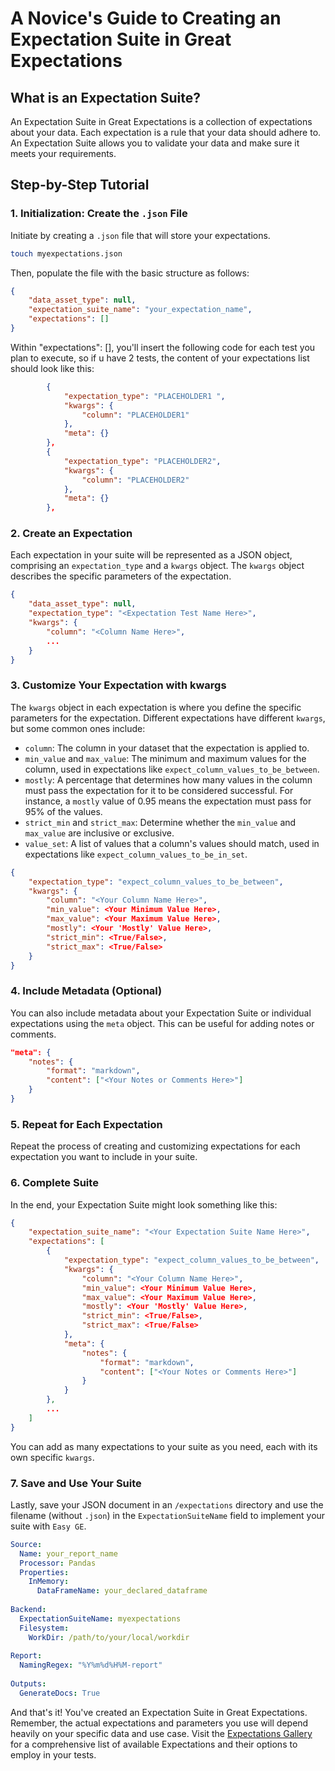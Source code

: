 # A Novice's Guide to Creating an Expectation Suite in Great Expectations

## What is an Expectation Suite?

An Expectation Suite in Great Expectations is a collection of expectations about your data. Each expectation is a rule that your data should adhere to. An Expectation Suite allows you to validate your data and make sure it meets your requirements.

## Step-by-Step Tutorial

### 1\. Initialization: Create the `.json` File

Initiate by creating a `.json` file that will store your expectations.

```bash
touch myexpectations.json
```

Then, populate the file with the basic structure as follows:

```json
{
    "data_asset_type": null, 
    "expectation_suite_name": "your_expectation_name",
    "expectations": []
}
```

Within "expectations": [], you'll insert the following code for each test you plan to execute, so if u have 2 tests, the content of your expectations list should look like this:

```json
        {
            "expectation_type": "PLACEHOLDER1 ",
            "kwargs": {
                "column": "PLACEHOLDER1"
            },
            "meta": {}
        },
        {
            "expectation_type": "PLACEHOLDER2",
            "kwargs": {
                "column": "PLACEHOLDER2"
            },
            "meta": {}
        },
```



### 2. Create an Expectation

Each expectation in your suite will be represented as a JSON object, comprising an `expectation_type` and a `kwargs` object. The `kwargs` object describes the specific parameters of the expectation.

```json
{
    "data_asset_type": null,
    "expectation_type": "<Expectation Test Name Here>",
    "kwargs": {
        "column": "<Column Name Here>",
        ...
    }
}
```

### 3. Customize Your Expectation with kwargs

The `kwargs` object in each expectation is where you define the specific parameters for the expectation. Different expectations have different `kwargs`, but some common ones include:

- `column`: The column in your dataset that the expectation is applied to.
- `min_value` and `max_value`: The minimum and maximum values for the column, used in expectations like `expect_column_values_to_be_between`.
- `mostly`: A percentage that determines how many values in the column must pass the expectation for it to be considered successful. For instance, a `mostly` value of 0.95 means the expectation must pass for 95% of the values.
- `strict_min` and `strict_max`: Determine whether the `min_value` and `max_value` are inclusive or exclusive.
- `value_set`: A list of values that a column's values should match, used in expectations like `expect_column_values_to_be_in_set`.


```json
{
    "expectation_type": "expect_column_values_to_be_between",
    "kwargs": {
        "column": "<Your Column Name Here>",
        "min_value": <Your Minimum Value Here>,
        "max_value": <Your Maximum Value Here>,
        "mostly": <Your 'Mostly' Value Here>,
        "strict_min": <True/False>,
        "strict_max": <True/False>
    }
}
```

### 4. Include Metadata (Optional)

You can also include metadata about your Expectation Suite or individual expectations using the `meta` object. This can be useful for adding notes or comments.

```json
"meta": {
    "notes": {
        "format": "markdown",
        "content": ["<Your Notes or Comments Here>"]
    }
}
```

### 5. Repeat for Each Expectation

Repeat the process of creating and customizing expectations for each expectation you want to include in your suite.

### 6. Complete Suite

In the end, your Expectation Suite might look something like this:

```json
{
    "expectation_suite_name": "<Your Expectation Suite Name Here>",
    "expectations": [
        {
            "expectation_type": "expect_column_values_to_be_between",
            "kwargs": {
                "column": "<Your Column Name Here>",
                "min_value": <Your Minimum Value Here>,
                "max_value": <Your Maximum Value Here>,
                "mostly": <Your 'Mostly' Value Here>,
                "strict_min": <True/False>,
                "strict_max": <True/False>
            },
            "meta": {
                "notes": {
                    "format": "markdown",
                    "content": ["<Your Notes or Comments Here>"]
                }
            }
        },
        ...
    ]
}
```

You can add as many expectations to your suite as you need, each with its own specific `kwargs`.

### 7. Save and Use Your Suite

Lastly, save your JSON document in an `/expectations` directory and use the filename (without `.json`) in the `ExpectationSuiteName` field to implement your suite with `Easy GE`.

```yaml
Source:
  Name: your_report_name
  Processor: Pandas
  Properties:
    InMemory:
      DataFrameName: your_declared_dataframe
      
Backend:
  ExpectationSuiteName: myexpectations
  Filesystem:
    WorkDir: /path/to/your/local/workdir
    
Report:
  NamingRegex: "%Y%m%d%H%M-report"
  
Outputs:
  GenerateDocs: True
```

And that's it! You've created an Expectation Suite in Great Expectations. Remember, the actual expectations and parameters you use will depend heavily on your specific data and use case. Visit the [Expectations Gallery](https://greatexpectations.io/expectations/?viewType=Completeness&filterType=Backend+support&showFilters=true&subFilterValues=) for a comprehensive list of available Expectations and their options to employ in your tests.